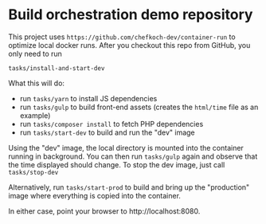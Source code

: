 # Build orchestration demo repository

This project uses `https://github.com/chefkoch-dev/container-run` to optimize local docker runs.
After you checkout this repo from GitHub, you only need to run
 
```
tasks/install-and-start-dev
```

What this will do:

* run `tasks/yarn` to install JS dependencies
* run `tasks/gulp` to build front-end assets (creates the
  `html/time` file as an example)
* run `tasks/composer install` to fetch PHP dependencies
* run `tasks/start-dev` to build and run the "dev" image
 
Using the "dev" image, the local directory is mounted into the container running in background. You can
then run `tasks/gulp` again and observe that the time displayed 
should change. To stop the dev image, just call `tasks/stop-dev`

Alternatively, run `tasks/start-prod` to build and bring up the "production"
image where everything is copied into the container.

In either case, point your browser to
http://localhost:8080.